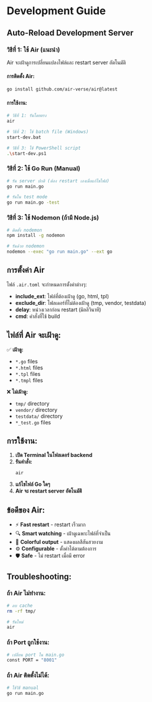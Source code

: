 # Development Guide

## Auto-Reload Development Server

### วิธีที่ 1: ใช้ Air (แนะนำ)

Air จะเฝ้าดูการเปลี่ยนแปลงไฟล์และ restart server อัตโนมัติ

#### การติดตั้ง Air:
```bash
go install github.com/air-verse/air@latest
```

#### การใช้งาน:
```bash
# วิธีที่ 1: รันโดยตรง
air

# วิธีที่ 2: ใช้ batch file (Windows)
start-dev.bat

# วิธีที่ 3: ใช้ PowerShell script
.\start-dev.ps1
```

### วิธีที่ 2: ใช้ Go Run (Manual)

```bash
# รัน server ปกติ (ต้อง restart เองเมื่อแก้ไขไฟล์)
go run main.go

# รันใน test mode
go run main.go -test
```

### วิธีที่ 3: ใช้ Nodemon (ถ้ามี Node.js)

```bash
# ติดตั้ง nodemon
npm install -g nodemon

# รันด้วย nodemon
nodemon --exec "go run main.go" --ext go
```

## การตั้งค่า Air

ไฟล์ `.air.toml` จะกำหนดการตั้งค่าต่างๆ:

- **include_ext**: ไฟล์ที่ต้องเฝ้าดู (go, html, tpl)
- **exclude_dir**: โฟลเดอร์ที่ไม่ต้องเฝ้าดู (tmp, vendor, testdata)
- **delay**: หน่วงเวลาก่อน restart (มิลลิวินาที)
- **cmd**: คำสั่งที่ใช้ build

## ไฟล์ที่ Air จะเฝ้าดู:

✅ **เฝ้าดู:**
- `*.go` files
- `*.html` files
- `*.tpl` files
- `*.tmpl` files

❌ **ไม่เฝ้าดู:**
- `tmp/` directory
- `vendor/` directory
- `testdata/` directory
- `*_test.go` files

## การใช้งาน:

1. **เปิด Terminal ในโฟลเดอร์ backend**
2. **รันคำสั่ง:**
   ```bash
   air
   ```
3. **แก้ไขไฟล์ Go ใดๆ**
4. **Air จะ restart server อัตโนมัติ**

## ข้อดีของ Air:

- ⚡ **Fast restart** - restart เร็วมาก
- 🔍 **Smart watching** - เฝ้าดูเฉพาะไฟล์ที่จำเป็น
- 🎨 **Colorful output** - แสดงผลสีสันสวยงาม
- ⚙️ **Configurable** - ตั้งค่าได้ตามต้องการ
- 🛡️ **Safe** - ไม่ restart เมื่อมี error

## Troubleshooting:

### ถ้า Air ไม่ทำงาน:
```bash
# ลบ cache
rm -rf tmp/

# รันใหม่
air
```

### ถ้า Port ถูกใช้งาน:
```bash
# เปลี่ยน port ใน main.go
const PORT = "8001"
```

### ถ้า Air ติดตั้งไม่ได้:
```bash
# ใช้วิธี manual
go run main.go
```
